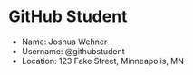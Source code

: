 # GitHub Student

* Name: Joshua Wehner
* Username: @githubstudent
* Location: 123 Fake Street, Minneapolis, MN
